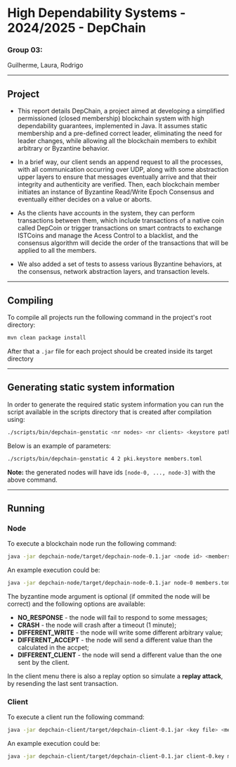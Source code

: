 # High Dependability Systems - 2024/2025 - DepChain

### Group 03:
Guilherme, Laura, Rodrigo

---
## Project
- This report details DepChain, a project aimed at developing a simplified permissioned (closed membership) blockchain system with high dependability guarantees, implemented in Java. It assumes static membership and a pre-defined correct leader, eliminating the need for leader changes, while allowing all the blockchain members to exhibit arbitrary or Byzantine behavior.

- In a brief way, our client sends an append request to all the processes, with all communication occurring over UDP, along with some abstraction upper layers to ensure that messages eventually arrive and that their integrity and authenticity are verified. Then, each blockchain member initiates an instance of Byzantine Read/Write Epoch Consensus and eventually either decides on a value or aborts.

- As the clients have accounts in the system, they can perform transactions between them, which include transactions of a native coin called DepCoin or trigger transactions on smart contracts to exchange ISTCoins and manage the Acess Control to a blacklist, and the consensus algorithm will decide the order of the transactions that will be applied to all the members.

- We also added a set of tests to assess various Byzantine behaviors, at the consensus, network abstraction layers, and transaction levels.

---
## Compiling

To compile all projects run the following command in the project's root directory:

```bash
mvn clean package install
```

After that a `.jar` file for each project should be created inside its target directory

---

## Generating static system information

In order to generate the required static system information you can run the script available in the scripts directory that is created after compilation using:

```bash
./scripts/bin/depchain-genstatic <nr nodes> <nr clients> <keystore path> <members file>
```

Below is an example of parameters:

```bash
./scripts/bin/depchain-genstatic 4 2 pki.keystore members.toml
```

**Note:** the generated nodes will have ids `[node-0, ..., node-3]` with the above command.

---

## Running

### Node

To execute a blockchain node run the following command:

```bash
java -jar depchain-node/target/depchain-node-0.1.jar <node id> <members file> <keystore file> [byzantine mode]
```

An example execution could be:

```bash
java -jar depchain-node/target/depchain-node-0.1.jar node-0 members.toml pki.keystore crash
```

The byzantine mode argument is optional (if ommited the node will be correct) and the following options are available:

- **NO_RESPONSE** - the node will fail to respond to some messages;
- **CRASH** - the node will crash after a timeout (1 minute);
- **DIFFERENT_WRITE** - the node will write some different arbitrary value;
- **DIFFERENT_ACCEPT** - the node will send a different value than the calculated in the accpet;
- **DIFFERENT_CLIENT** - the node will send a different value than the one sent by the client.

In the client menu there is also a replay option so simulate a **replay attack**, by resending the last sent transaction.

### Client

To execute a client run the following command:

```bash
java -jar depchain-client/target/depchain-client-0.1.jar <key file> <members file> <keystore file>
```

An example execution could be:

```bash
java -jar depchain-client/target/depchain-client-0.1.jar client-0.key members.toml pki.keystore
```
